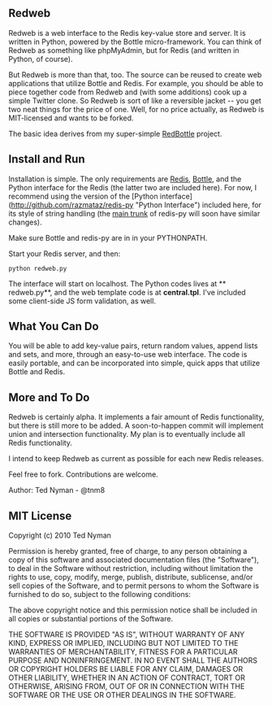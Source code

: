 Redweb
-------

Redweb is a web interface to the Redis key-value store and server. It is written in Python, powered by the Bottle micro-framework. You can think of Redweb as something like phpMyAdmin, but for Redis (and written in Python, of course).

But Redweb is more than that, too. The source can be reused to create web applications that utilize Bottle and Redis. For example, you should be able to piece together code from Redweb and (with some additions) cook up a simple Twitter clone. So Redweb is sort of like a reversible jacket -- you get two neat things for the price of one. Well, for no price actually, as Redweb is MIT-licensed and wants to be forked.

The basic idea derives from my super-simple [RedBottle](http://github.com/tnm/redbottle/"RedBottle") project.

Install and Run
---------------

Installation is simple. The only requirements are [Redis](http://code.google.com/p/redis/ "Redis"), [Bottle](http://github.com/defnull/bottle "Bottle"), and the Python interface for the Redis (the latter two are included here). For now, I recommend using the version of the [Python interface] (http://github.com/razmataz/redis-py "Python Interface") included here, for its style of string handling (the [main trunk](http://github.com/andymccurdy/redis-py/ "main trunk") of redis-py will soon have similar changes).

Make sure Bottle and redis-py are in in your PYTHONPATH.

Start your Redis server, and then:

`python redweb.py`

The interface will start on localhost. The Python codes lives at ** redweb.py**, and the web template code is at **central.tpl**. I've included some client-side JS form validation, as well.  

What You Can Do
---------------

You will be able to add key-value pairs, return random values, append lists and sets, and more, through an easy-to-use web interface. The code is easily portable, and can be incorporated into simple, quick apps that utilize Bottle and Redis.

More and To Do
---------------

Redweb is certainly alpha. It implements a fair amount of Redis functionality, but there is still more to be added. A soon-to-happen commit will implement union and intersection functionality. My plan is to eventually include all Redis functionality.

I intend to keep Redweb as current as possible for each new Redis releases.

Feel free to fork. Contributions are welcome.

Author: Ted Nyman - @tnm8

MIT License
------------
Copyright (c) 2010 Ted Nyman

Permission is hereby granted, free of charge, to any person obtaining a copy of this software and associated documentation files (the "Software"), to deal in the Software without restriction, including without limitation the rights to use, copy, modify, merge, publish, distribute, sublicense, and/or sell copies of the Software, and to permit persons to whom the Software is furnished to do so, subject to the following conditions:

The above copyright notice and this permission notice shall be included in all copies or substantial portions of the Software.

THE SOFTWARE IS PROVIDED "AS IS", WITHOUT WARRANTY OF ANY KIND, EXPRESS OR IMPLIED, INCLUDING BUT NOT LIMITED TO THE WARRANTIES OF MERCHANTABILITY, FITNESS FOR A PARTICULAR PURPOSE AND NONINFRINGEMENT. IN NO EVENT SHALL THE AUTHORS OR COPYRIGHT HOLDERS BE LIABLE FOR ANY CLAIM, DAMAGES OR OTHER LIABILITY, WHETHER IN AN ACTION OF CONTRACT, TORT OR OTHERWISE, ARISING FROM, OUT OF OR IN CONNECTION WITH THE SOFTWARE OR THE USE OR OTHER DEALINGS IN THE SOFTWARE.

